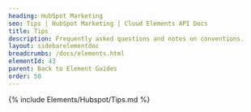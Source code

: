 ```yaml
---
heading: HubSpot Marketing
seo: Tips | HubSpot Marketing | Cloud Elements API Docs
title: Tips
description: Frequently asked questions and notes on conventions.
layout: sidebarelementdoc
breadcrumbs: /docs/elements.html
elementId: 43
parent: Back to Element Guides
order: 50
---
```

{% include Elements/Hubspot/Tips.md %}
